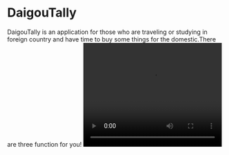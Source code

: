 # DaigouTally
 DaigouTally is an application for those who are traveling or studying in foreign country and have time to buy some things for the domestic.There are three function for you!
 <video src="./DaigouTally_Video_Demo.mp4" width="320" height="240" controls="controls">
Your browser does not support the video tag.
</video>
